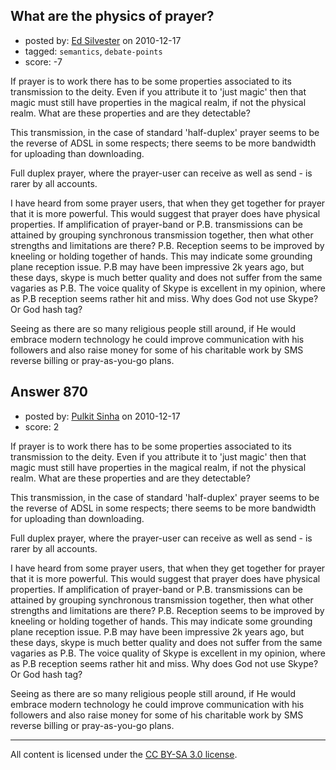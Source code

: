 ## What are the physics of prayer?

- posted by: [Ed Silvester](https://stackexchange.com/users/-1/236-ed-silvester) on 2010-12-17
- tagged: `semantics`, `debate-points`
- score: -7

If prayer is to work there has to be some properties associated to its transmission to the deity. Even if you attribute it to 'just magic' then that magic must still have properties in the magical realm, if not the physical realm. What are these properties and are they detectable? 

This transmission, in the case of standard 'half-duplex' prayer seems to be the reverse of ADSL in some respects; there seems to be more bandwidth for uploading than downloading.

Full duplex prayer, where the prayer-user can receive as well as send - is rarer by all accounts.

I have heard from some prayer users, that when they get together for prayer that it is more powerful. This would suggest that prayer does have physical properties. If amplification of prayer-band or P.B. transmissions can be attained by grouping synchronous transmission together, then what other strengths and limitations are there?  P.B. Reception seems to be improved by kneeling or holding together of hands. This may indicate some grounding plane reception issue.  P.B may have been impressive 2k years ago, but these days, skype is much better quality and does not suffer from the same vagaries as P.B. The voice quality of Skype is excellent in my opinion, where as P.B reception seems rather hit and miss.  Why does God not use Skype? Or God hash tag?  

Seeing as there are so many religious people still around, if He would embrace modern technology he could improve communication with his followers and also raise money for some of his charitable work by SMS reverse billing or pray-as-you-go plans.


## Answer 870

- posted by: [Pulkit Sinha](https://stackexchange.com/users/-1/23-pulkit-sinha) on 2010-12-17
- score: 2

If prayer is to work there has to be some properties associated to its transmission to the deity. Even if you attribute it to 'just magic' then that magic must still have properties in the magical realm, if not the physical realm. What are these properties and are they detectable? 

This transmission, in the case of standard 'half-duplex' prayer seems to be the reverse of ADSL in some respects; there seems to be more bandwidth for uploading than downloading.

Full duplex prayer, where the prayer-user can receive as well as send - is rarer by all accounts.

I have heard from some prayer users, that when they get together for prayer that it is more powerful. This would suggest that prayer does have physical properties. If amplification of prayer-band or P.B. transmissions can be attained by grouping synchronous transmission together, then what other strengths and limitations are there?  P.B. Reception seems to be improved by kneeling or holding together of hands. This may indicate some grounding plane reception issue.  P.B may have been impressive 2k years ago, but these days, skype is much better quality and does not suffer from the same vagaries as P.B. The voice quality of Skype is excellent in my opinion, where as P.B reception seems rather hit and miss.  Why does God not use Skype? Or God hash tag?  

Seeing as there are so many religious people still around, if He would embrace modern technology he could improve communication with his followers and also raise money for some of his charitable work by SMS reverse billing or pray-as-you-go plans.



---

All content is licensed under the [CC BY-SA 3.0 license](https://creativecommons.org/licenses/by-sa/3.0/).
